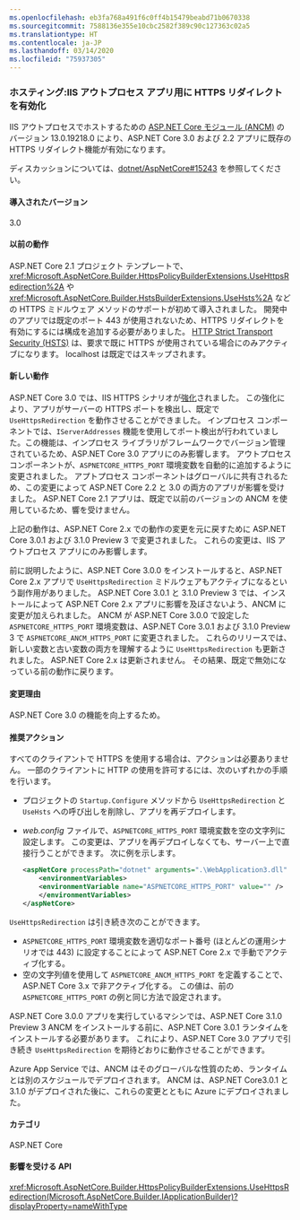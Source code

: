 ```yaml
---
ms.openlocfilehash: eb3fa768a491f6c0ff4b15479beabd71b0670338
ms.sourcegitcommit: 7588136e355e10cbc2582f389c90c127363c02a5
ms.translationtype: HT
ms.contentlocale: ja-JP
ms.lasthandoff: 03/14/2020
ms.locfileid: "75937305"
---
```

### <a name="hosting-https-redirection-enabled-for-iis-out-of-process-apps"></a>ホスティング:IIS アウトプロセス アプリ用に HTTPS リダイレクトを有効化

IIS アウトプロセスでホストするための [ASP.NET Core モジュール (ANCM)](/aspnet/core/host-and-deploy/aspnet-core-module) のバージョン 13.0.19218.0 により、ASP.NET Core 3.0 および 2.2 アプリに既存の HTTPS リダイレクト機能が有効になります。

ディスカッションについては、[dotnet/AspNetCore#15243](https://github.com/dotnet/AspNetCore/issues/15243) を参照してください。

#### <a name="version-introduced"></a>導入されたバージョン

3.0

#### <a name="old-behavior"></a>以前の動作

ASP.NET Core 2.1 プロジェクト テンプレートで、<xref:Microsoft.AspNetCore.Builder.HttpsPolicyBuilderExtensions.UseHttpsRedirection%2A> や <xref:Microsoft.AspNetCore.Builder.HstsBuilderExtensions.UseHsts%2A> などの HTTPS ミドルウェア メソッドのサポートが初めて導入されました。 開発中のアプリでは既定のポート 443 が使用されないため、HTTPS リダイレクトを有効にするには構成を追加する必要がありました。 [HTTP Strict Transport Security (HSTS)](https://cheatsheetseries.owasp.org/cheatsheets/HTTP_Strict_Transport_Security_Cheat_Sheet.html) は、要求で既に HTTPS が使用されている場合にのみアクティブになります。 localhost は既定ではスキップされます。

#### <a name="new-behavior"></a>新しい動作

ASP.NET Core 3.0 では、IIS HTTPS シナリオが[強化](https://github.com/dotnet/AspNetCore/pull/4685)されました。 この強化により、アプリがサーバーの HTTPS ポートを検出し、既定で `UseHttpsRedirection` を動作させることができました。 インプロセス コンポーネントでは、`IServerAddresses` 機能を使用してポート検出が行われていました。この機能は、インプロセス ライブラリがフレームワークでバージョン管理されているため、ASP.NET Core 3.0 アプリにのみ影響します。 アウトプロセス コンポーネントが、`ASPNETCORE_HTTPS_PORT` 環境変数を自動的に追加するように変更されました。 アプトプロセス コンポーネントはグローバルに共有されるため、この変更によって ASP.NET Core 2.2 と 3.0 の両方のアプリが影響を受けました。 ASP.NET Core 2.1 アプリは、既定で以前のバージョンの ANCM を使用しているため、響を受けません。

上記の動作は、ASP.NET Core 2.x での動作の変更を元に戻すために ASP.NET Core 3.0.1 および 3.1.0 Preview 3 で変更されました。 これらの変更は、IIS アウトプロセス アプリにのみ影響します。

前に説明したように、ASP.NET Core 3.0.0 をインストールすると、ASP.NET Core 2.x アプリで `UseHttpsRedirection` ミドルウェアもアクティブになるという副作用がありました。 ASP.NET Core 3.0.1 と 3.1.0 Preview 3 では、インストールによって ASP.NET Core 2.x アプリに影響を及ぼさないよう、ANCM に変更が加えられました。 ANCM が ASP.NET Core 3.0.0 で設定した `ASPNETCORE_HTTPS_PORT` 環境変数は、ASP.NET Core 3.0.1 および 3.1.0 Preview 3 で `ASPNETCORE_ANCM_HTTPS_PORT` に変更されました。 これらのリリースでは、新しい変数と古い変数の両方を理解するように `UseHttpsRedirection` も更新されました。 ASP.NET Core 2.x は更新されません。 その結果、既定で無効になっている前の動作に戻ります。

#### <a name="reason-for-change"></a>変更理由

ASP.NET Core 3.0 の機能を向上するため。

#### <a name="recommended-action"></a>推奨アクション

すべてのクライアントで HTTPS を使用する場合は、アクションは必要ありません。 一部のクライアントに HTTP の使用を許可するには、次のいずれかの手順を行います。

* プロジェクトの `Startup.Configure` メソッドから `UseHttpsRedirection` と `UseHsts` への呼び出しを削除し、アプリを再デプロイします。
* *web.config* ファイルで、`ASPNETCORE_HTTPS_PORT` 環境変数を空の文字列に設定します。 この変更は、アプリを再デプロイしなくても、サーバー上で直接行うことができます。 次に例を示します。

    ```xml
    <aspNetCore processPath="dotnet" arguments=".\WebApplication3.dll" stdoutLogEnabled="false" stdoutLogFile="\\?\%home%\LogFiles\stdout" >
        <environmentVariables>
        <environmentVariable name="ASPNETCORE_HTTPS_PORT" value="" />
        </environmentVariables>
    </aspNetCore>
    ```

`UseHttpsRedirection` は引き続き次のことができます。

* `ASPNETCORE_HTTPS_PORT` 環境変数を適切なポート番号 (ほとんどの運用シナリオでは 443) に設定することによって ASP.NET Core 2.x で手動でアクティブ化する。
* 空の文字列値を使用して `ASPNETCORE_ANCM_HTTPS_PORT` を定義することで、ASP.NET Core 3.x で非アクティブ化する。 この値は、前の `ASPNETCORE_HTTPS_PORT` の例と同じ方法で設定されます。

ASP.NET Core 3.0.0 アプリを実行しているマシンでは、ASP.NET Core 3.1.0 Preview 3 ANCM をインストールする前に、ASP.NET Core 3.0.1 ランタイムをインストールする必要があります。 これにより、ASP.NET Core 3.0 アプリで引き続き `UseHttpsRedirection` を期待どおりに動作させることができます。

Azure App Service では、ANCM はそのグローバルな性質のため、ランタイムとは別のスケジュールでデプロイされます。 ANCM は、ASP.NET Core3.0.1 と 3.1.0 がデプロイされた後に、これらの変更とともに Azure にデプロイされました。

#### <a name="category"></a>カテゴリ

ASP.NET Core

#### <a name="affected-apis"></a>影響を受ける API

<xref:Microsoft.AspNetCore.Builder.HttpsPolicyBuilderExtensions.UseHttpsRedirection(Microsoft.AspNetCore.Builder.IApplicationBuilder)?displayProperty=nameWithType>

<!-- 

#### Affected APIs

`M:Microsoft.AspNetCore.Builder.HttpsPolicyBuilderExtensions.UseHttpsRedirection(Microsoft.AspNetCore.Builder.IApplicationBuilder)`

-->
